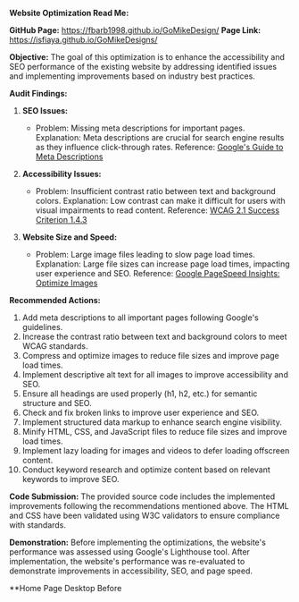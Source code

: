 **Website Optimization Read Me:**

**GitHub Page:** https://fbarb1998.github.io/GoMikeDesign/
**Page Link:** https://isfiaya.github.io/GoMikeDesigns/

**Objective:**
The goal of this optimization is to enhance the accessibility and SEO performance of the existing website by addressing identified issues and implementing improvements based on industry best practices.

**Audit Findings:**
1. **SEO Issues:**
   - Problem: Missing meta descriptions for important pages.
     Explanation: Meta descriptions are crucial for search engine results as they influence click-through rates.
     Reference: [Google's Guide to Meta Descriptions](https://developers.google.com/search/docs/advanced/appearance/snippet-meta-description)

2. **Accessibility Issues:**
   - Problem: Insufficient contrast ratio between text and background colors.
     Explanation: Low contrast can make it difficult for users with visual impairments to read content.
     Reference: [WCAG 2.1 Success Criterion 1.4.3](https://www.w3.org/WAI/WCAG21/quickref/#contrast-minimum)

3. **Website Size and Speed:**
   - Problem: Large image files leading to slow page load times.
     Explanation: Large file sizes can increase page load times, impacting user experience and SEO.
     Reference: [Google PageSpeed Insights: Optimize Images](https://developers.google.com/speed/docs/insights/OptimizeImages)

**Recommended Actions:**
1. Add meta descriptions to all important pages following Google's guidelines.
2. Increase the contrast ratio between text and background colors to meet WCAG standards.
3. Compress and optimize images to reduce file sizes and improve page load times.
4. Implement descriptive alt text for all images to improve accessibility and SEO.
5. Ensure all headings are used properly (h1, h2, etc.) for semantic structure and SEO.
6. Check and fix broken links to improve user experience and SEO.
7. Implement structured data markup to enhance search engine visibility.
8. Minify HTML, CSS, and JavaScript files to reduce file sizes and improve load times.
9. Implement lazy loading for images and videos to defer loading offscreen content.
10. Conduct keyword research and optimize content based on relevant keywords to improve SEO.

**Code Submission:**
The provided source code includes the implemented improvements following the recommendations mentioned above. The HTML and CSS have been validated using W3C validators to ensure compliance with standards.

**Demonstration:**
Before implementing the optimizations, the website's performance was assessed using Google's Lighthouse tool. After implementation, the website's performance was re-evaluated to demonstrate improvements in accessibility, SEO, and page speed.

**Home Page Desktop Before
